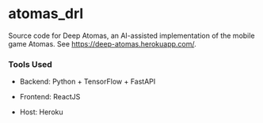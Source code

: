 # atomas_drl

Source code for Deep Atomas, an AI-assisted implementation of the mobile game Atomas. See https://deep-atomas.herokuapp.com/.

### Tools Used

- Backend: Python + TensorFlow + FastAPI 

- Frontend: ReactJS

- Host: Heroku
